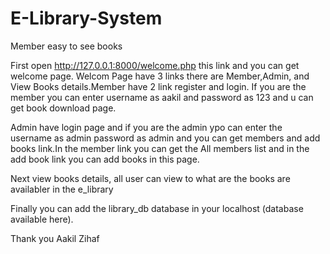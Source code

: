 # E-Library-System
Member easy to see books


First open http://127.0.0.1:8000/welcome.php this link and you can get welcome page.
Welcom Page have 3 links there are Member,Admin, and View Books details.Member have 2 link register and login. If you are
the member you can enter username as aakil and password as 123 and u can get book download page.

Admin have login page and if you are the admin ypo can enter the username as admin password as admin and you can get members  and add books
link.In the member link you can get the All members list and in the add book link you can add books in this page.

Next  view books details, all user can view to what are the books are availabler in the e_library

Finally you can add the library_db database in your localhost (database available here).



Thank you
Aakil Zihaf
